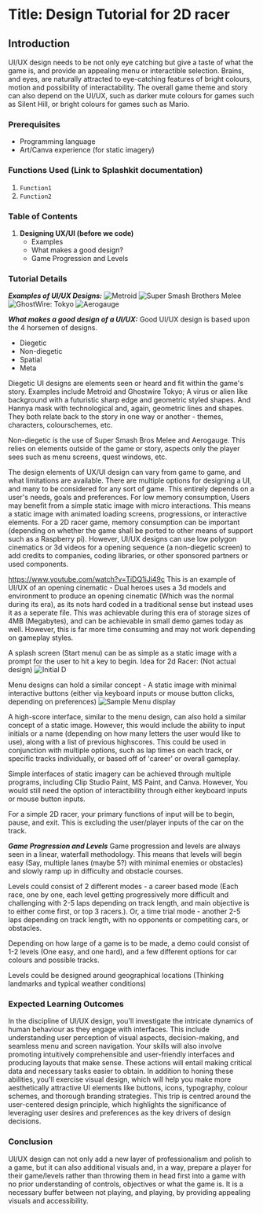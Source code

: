 # Title: Design Tutorial for 2D racer

## Introduction

UI/UX design needs to be not only eye catching but give a taste of what the game is, and provide an
appealing menu or interactible selection. Brains, and eyes, are naturally attracted to eye-catching
features of bright colours, motion and possibility of interactability. The overall game theme and
story can also depend on the UI/UX, such as darker mute colours for games such as Silent Hill, or
bright colours for games such as Mario.

### Prerequisites

- Programming language
- Art/Canva experience (for static imagery)

### Functions Used (Link to Splashkit documentation)

1. `Function1`
1. `Function2`

### Table of Contents

1. **Designing UX/UI (before we code)**
   - Examples
   - What makes a good design?
   - Game Progression and Levels

### Tutorial Details

**_Examples of UI/UX Designs:_**
![Metroid](https://www.gameuidatabase.com/uploads/Metroid-Prime07292023-114240-27565.jpg)
![Super Smash Brothers Melee](https://www.gameuidatabase.com/uploads/Super-Smash-Bros-Melee07292023-112856-45401.jpg)
![GhostWire: Tokyo](https://www.gameuidatabase.com/uploads/Ghostwire-Tokyo01092023-093052-36340.jpg)
![Aerogauge](<https://www.n64textures.com/data/thumbs/screenshots/areogauge/gent/jabo2/i18npic.431x323.AeroGauge%20(U)%20Neo_1.jpg>)

**_What makes a good design of a UI/UX:_** Good UI/UX design is based upon the 4 horsemen of
designs.

- Diegetic
- Non-diegetic
- Spatial
- Meta

Diegetic UI designs are elements seen or heard and fit within the game's story. Examples include
Metroid and Ghostwire Tokyo; A virus or alien like background with a futuristic sharp edge and
geometric styled shapes. And Hannya mask with technological and, again, geometric lines and shapes.
They both relate back to the story in one way or another - themes, characters, colourschemes, etc.

Non-diegetic is the use of Super Smash Bros Melee and Aerogauge. This relies on elements outside of
the game or story, aspects only the player sees such as menu screens, quest windows, etc.

The design elements of UX/UI design can vary from game to game, and what limitations are available.
There are multiple options for designing a UI, and many to be considered for any sort of game. This
entirely depends on a user's needs, goals and preferences. For low memory consumption, Users may
benefit from a simple static image with micro interactions. This means a static image with animated
loading screens, progressions, or interactive elements. For a 2D racer game, memory consumption can
be important (depending on whether the game shall be ported to other means of support such as a
Raspberry pi). However, UI/UX designs can use low polygon cinematics or 3d videos for a opening
sequence (a non-diegetic screen) to add credits to companies, coding libraries, or other sponsored
partners or used components.

<https://www.youtube.com/watch?v=TiDQ1iJi49c> This is an example of UI/UX of an opening cinematic -
Dual heroes uses a 3d models and environment to produce an opening cinematic (Which was the normal
during its era), as its nots hard coded in a traditional sense but instead uses it as a seperate
file. This was achievable during this era of storage sizes of 4MB (Megabytes), and can be achievable
in small demo games today as well. However, this is far more time consuming and may not work
depending on gameplay styles.

A splash screen (Start menu) can be as simple as a static image with a prompt for the user to hit a
key to begin. Idea for 2d Racer: (Not actual design)
![Initial D](https://wallpapers.com/images/hd/initial-d-background-bs5uua2z6u5klxs8.jpg)

Menu designs can hold a similar concept - A static image with minimal interactive buttons (either
via keyboard inputs or mouse button clicks, depending on preferences)
![Sample Menu display](https://www.theappguruz.com/app/uploads/2015/07/final-output.png)

A high-score interface, similar to the menu design, can also hold a similar concept of a static
image. However, this would include the ability to input initials or a name (depending on how many
letters the user would like to use), along with a list of previous highscores. This could be used in
conjunction with multiple options, such as lap times on each track, or specific tracks individually,
or based off of 'career' or overall gameplay.

Simple interfaces of static imagery can be achieved through multiple programs, including Clip Studio
Paint, MS Paint, and Canva. However, You would still need the option of interactibility through
either keyboard inputs or mouse button inputs.

For a simple 2D racer, your primary functions of input will be to begin, pause, and exit. This is
excluding the user/player inputs of the car on the track.

**_Game Progression and Levels_** Game progression and levels are always seen in a linear, waterfall
methodology. This means that levels will begin easy (Say, multiple lanes (maybe 5?) with minimal
enemies or obstacles) and slowly ramp up in difficulty and obstacle courses.

Levels could consist of 2 different modes - a career based mode (Each race, one by one, each level
getting progressively more difficult and challenging with 2-5 laps depending on track length, and
main objective is to either come first, or top 3 racers.). Or, a time trial mode - another 2-5 laps
depending on track length, with no opponents or competiting cars, or obstacles.

Depending on how large of a game is to be made, a demo could consist of 1-2 levels (One easy, and
one hard), and a few different options for car colours and possible tracks.

Levels could be designed around geographical locations (Thinking landmarks and typical weather
conditions)

### Expected Learning Outcomes

In the discipline of UI/UX design, you'll investigate the intricate dynamics of human behaviour as
they engage with interfaces. This include understanding user perception of visual aspects,
decision-making, and seamless menu and screen navigation. Your skills will also involve promoting
intuitively comprehensible and user-friendly interfaces and producing layouts that make sense. These
actions will entail making critical data and necessary tasks easier to obtain. In addition to honing
these abilities, you'll exercise visual design, which will help you make more aesthetically
attractive UI elements like buttons, icons, typography, colour schemes, and thorough branding
strategies. This trip is centred around the user-centered design principle, which highlights the
significance of leveraging user desires and preferences as the key drivers of design decisions.

### Conclusion

UI/UX design can not only add a new layer of professionalism and polish to a game, but it can also
additional visuals and, in a way, prepare a player for their game/levels rather than throwing them
in head first into a game with no prior understanding of controls, objectives or what the game is.
It is a necessary buffer between not playing, and playing, by providing appealing visuals and
accessibility.

